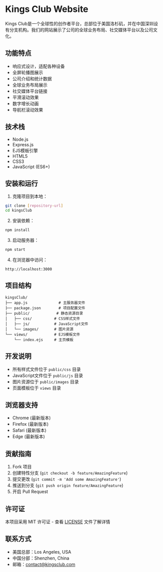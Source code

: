 # Kings Club Website

Kings Club是一个全球性的创作者平台，总部位于美国洛杉矶，并在中国深圳设有分支机构。我们的网站展示了公司的全球业务布局、社交媒体平台以及公司文化。

## 功能特点

- 响应式设计，适配各种设备
- 全屏轮播图展示
- 公司介绍和统计数据
- 全球业务布局展示
- 社交媒体平台链接
- 平滑滚动效果
- 数字增长动画
- 导航栏滚动效果

## 技术栈

- Node.js
- Express.js
- EJS模板引擎
- HTML5
- CSS3
- JavaScript (ES6+)

## 安装和运行

1. 克隆项目到本地：
```bash
git clone [repository-url]
cd kingsClub
```

2. 安装依赖：
```bash
npm install
```

3. 启动服务器：
```bash
npm start
```

4. 在浏览器中访问：
```
http://localhost:3000
```

## 项目结构

```
kingsClub/
├── app.js              # 主服务器文件
├── package.json        # 项目配置文件
├── public/            # 静态资源目录
│   ├── css/          # CSS样式文件
│   ├── js/           # JavaScript文件
│   └── images/       # 图片资源
└── views/            # EJS模板文件
    └── index.ejs     # 主页模板
```

## 开发说明

- 所有样式文件位于 `public/css` 目录
- JavaScript文件位于 `public/js` 目录
- 图片资源位于 `public/images` 目录
- 页面模板位于 `views` 目录

## 浏览器支持

- Chrome (最新版本)
- Firefox (最新版本)
- Safari (最新版本)
- Edge (最新版本)

## 贡献指南

1. Fork 项目
2. 创建特性分支 (`git checkout -b feature/AmazingFeature`)
3. 提交更改 (`git commit -m 'Add some AmazingFeature'`)
4. 推送到分支 (`git push origin feature/AmazingFeature`)
5. 开启 Pull Request

## 许可证

本项目采用 MIT 许可证 - 查看 [LICENSE](LICENSE) 文件了解详情

## 联系方式

- 美国总部：Los Angeles, USA
- 中国分部：Shenzhen, China
- 邮箱：[contact@kingsclub.com](mailto:contact@kingsclub.com)
